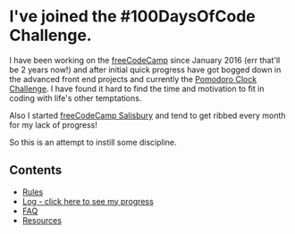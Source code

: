 # I've joined the #100DaysOfCode Challenge.

I have been working on the [freeCodeCamp](https://www.freecodecamp.org/) since January 2016 (err that'll be 2 years now!) and after initial quick progress have got bogged down in the advanced front end projects and currently the [Pomodoro Clock Challenge](https://www.freecodecamp.org/challenges/build-a-pomodoro-clock). I have found it hard to find the time and motivation to fit in coding with life's other temptations.

Also I started [freeCodeCamp Salisbury](https://www.meetup.com/Free-Code-Camp-Salisbury-UK/) and tend to get ribbed every month for my lack of progress!

So this is an attempt to instill some discipline.

## Contents
* [Rules](rules.md)
* [Log - click here to see my progress](r1-log.md)
* [FAQ](FAQ.md)
* [Resources](resources.md)
